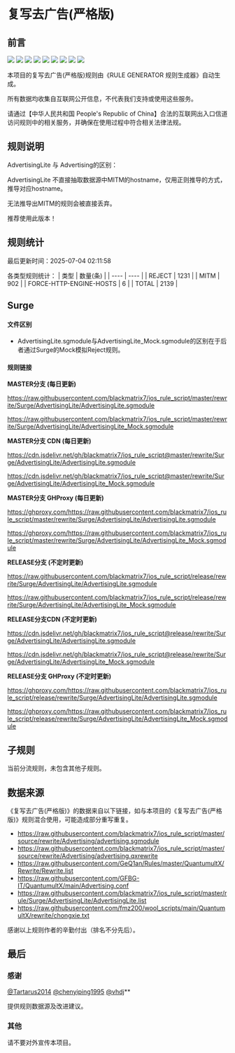 # 复写去广告(严格版)

## 前言

![](https://shields.io/badge/-移除重复规则-ff69b4) ![](https://shields.io/badge/-DOMAIN与DOMAIN--SUFFIX合并-green) ![](https://shields.io/badge/-DOMAIN--SUFFIX间合并-critical) ![](https://shields.io/badge/-DOMAIN与DOMAIN--KEYWORD合并-9cf) ![](https://shields.io/badge/-DOMAIN--SUFFIX与DOMAIN--KEYWORD合并-blue) ![](https://shields.io/badge/-IP--CIDR(6)合并-blueviolet) ![](https://shields.io/badge/-MITM--HOSTNAME合并-brightgreen) ![](https://shields.io/badge/-正则推导HOSTNAME-033da7) ![](https://shields.io/badge/-URL--REGEX转REWRITE-945431) 

本项目的复写去广告(严格版)规则由《RULE GENERATOR 规则生成器》自动生成。

所有数据均收集自互联网公开信息，不代表我们支持或使用这些服务。

请通过【中华人民共和国 People's Republic of China】合法的互联网出入口信道访问规则中的相关服务，并确保在使用过程中符合相关法律法规。
## 规则说明
AdvertisingLite 与 Advertising的区别：

AdvertisingLite 不直接抽取数据源中MITM的hostname，仅用正则推导的方式，推导对应hostname。

无法推导出MITM的规则会被直接丢弃。

推荐使用此版本！

## 规则统计

最后更新时间：2025-07-04 02:11:58

各类型规则统计：
| 类型 | 数量(条)  | 
| ---- | ----  |
| REJECT | 1231  | 
| MITM | 902  | 
| FORCE-HTTP-ENGINE-HOSTS | 6  | 
| TOTAL | 2139  | 


## Surge 

#### 文件区别
- AdvertisingLite.sgmodule与AdvertisingLite_Mock.sgmodule的区别在于后者通过Surge的Mock模拟Reject规则。

#### 规则链接
**MASTER分支 (每日更新)**

https://raw.githubusercontent.com/blackmatrix7/ios_rule_script/master/rewrite/Surge/AdvertisingLite/AdvertisingLite.sgmodule

https://raw.githubusercontent.com/blackmatrix7/ios_rule_script/master/rewrite/Surge/AdvertisingLite/AdvertisingLite_Mock.sgmodule

**MASTER分支 CDN (每日更新)**

https://cdn.jsdelivr.net/gh/blackmatrix7/ios_rule_script@master/rewrite/Surge/AdvertisingLite/AdvertisingLite.sgmodule

https://cdn.jsdelivr.net/gh/blackmatrix7/ios_rule_script@master/rewrite/Surge/AdvertisingLite/AdvertisingLite_Mock.sgmodule

**MASTER分支 GHProxy (每日更新)**

https://ghproxy.com/https://raw.githubusercontent.com/blackmatrix7/ios_rule_script/master/rewrite/Surge/AdvertisingLite/AdvertisingLite.sgmodule

https://ghproxy.com/https://raw.githubusercontent.com/blackmatrix7/ios_rule_script/master/rewrite/Surge/AdvertisingLite/AdvertisingLite_Mock.sgmodule

**RELEASE分支 (不定时更新)**

https://raw.githubusercontent.com/blackmatrix7/ios_rule_script/release/rewrite/Surge/AdvertisingLite/AdvertisingLite.sgmodule

https://raw.githubusercontent.com/blackmatrix7/ios_rule_script/release/rewrite/Surge/AdvertisingLite/AdvertisingLite_Mock.sgmodule

**RELEASE分支CDN (不定时更新)**

https://cdn.jsdelivr.net/gh/blackmatrix7/ios_rule_script@release/rewrite/Surge/AdvertisingLite/AdvertisingLite.sgmodule

https://cdn.jsdelivr.net/gh/blackmatrix7/ios_rule_script@release/rewrite/Surge/AdvertisingLite/AdvertisingLite_Mock.sgmodule

**RELEASE分支 GHProxy (不定时更新)**

https://ghproxy.com/https://raw.githubusercontent.com/blackmatrix7/ios_rule_script/release/rewrite/Surge/AdvertisingLite/AdvertisingLite.sgmodule

https://ghproxy.com/https://raw.githubusercontent.com/blackmatrix7/ios_rule_script/release/rewrite/Surge/AdvertisingLite/AdvertisingLite_Mock.sgmodule

## 子规则

当前分流规则，未包含其他子规则。


## 数据来源

《复写去广告(严格版)》的数据来自以下链接，如与本项目的《复写去广告(严格版)》规则混合使用，可能造成部分重写重复。

- https://raw.githubusercontent.com/blackmatrix7/ios_rule_script/master/source/rewrite/Advertising/advertising.sgmodule
- https://raw.githubusercontent.com/blackmatrix7/ios_rule_script/master/source/rewrite/Advertising/advertising.qxrewrite
- https://raw.githubusercontent.com/GeQ1an/Rules/master/QuantumultX/Rewrite/Rewrite.list
- https://raw.githubusercontent.com/GFBG-IT/QuantumultX/main/Advertising.conf
- https://raw.githubusercontent.com/blackmatrix7/ios_rule_script/master/rule/Surge/AdvertisingLite/AdvertisingLite.list
- https://raw.githubusercontent.com/fmz200/wool_scripts/main/QuantumultX/rewrite/chongxie.txt


感谢以上规则作者的辛勤付出（排名不分先后）。

## 最后

### 感谢

[@Tartarus2014](https://github.com/Tartarus2014)  [@chenyiping1995](https://github.com/chenyiping1995) [@vhdj](https://github.com/vhdj)**

提供规则数据源及改进建议。

### 其他

请不要对外宣传本项目。